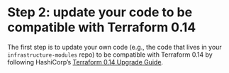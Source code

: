 # Step 2: update your code to be compatible with Terraform 0.14

The first step is to update your own code (e.g., the code that lives in your `infrastructure-modules` repo) to be
compatible with Terraform 0.14 by following HashiCorp’s [Terraform 0.14
Upgrade Guide](https://www.terraform.io/upgrade-guides/0-14.html).


<!-- ##DOCS-SOURCER-START
{"sourcePlugin":"Local File Copier","hash":"f7e627fd583b8cc1fefe3273261f7516"}
##DOCS-SOURCER-END -->
